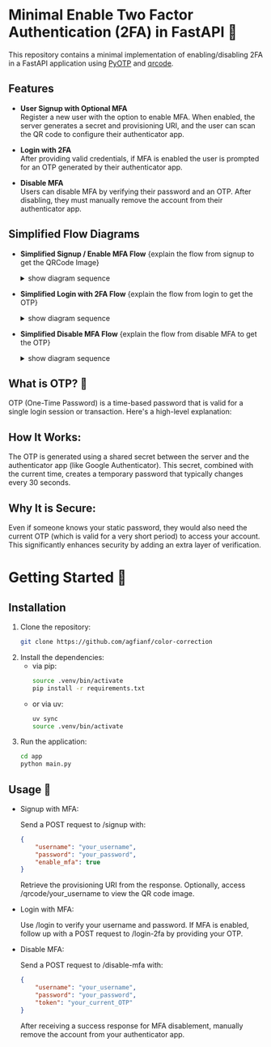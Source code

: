 # Minimal Enable Two Factor Authentication (2FA) in FastAPI 🚀

This repository contains a minimal implementation of enabling/disabling 2FA in a FastAPI application using [PyOTP](https://pypi.org/project/pyotp/) and [qrcode](https://pypi.org/project/qrcode/).

## Features
- **User Signup with Optional MFA**  
  Register a new user with the option to enable MFA. When enabled, the server generates a secret and provisioning URI, and the user can scan the QR code to configure their authenticator app.
  
- **Login with 2FA**  
  After providing valid credentials, if MFA is enabled the user is prompted for an OTP generated by their authenticator app.
  
- **Disable MFA**  
  Users can disable MFA by verifying their password and an OTP. After disabling, they must manually remove the account from their authenticator app.

## Simplified Flow Diagrams

- **Simplified Signup / Enable MFA Flow**
    {explain the flow from signup to get the QRCode Image}
    <details>
    <summary>show diagram sequence</summary>

    ```mermaid
    sequenceDiagram
        participant U as Client
        participant S as FastAPI Server
        participant DB as Database (users_db)
        participant T as TwoFactorAuth Class

        U->>S: POST /signup <br>{username, password, enable_mfa: true}
        S->>DB: Check if user exists
        alt User does not exist
            S->>DB: Create user record <br> with password & mfa_enabled true
            S->>T: Initialize TwoFactorAuth(username)
            T-->>S: Generate new secret
            S->>DB: Save mfa_secret (generated secret) in user record
            T->>S: get_provisioning_uri(issuer_name)
            S->>U: Return <br>{message: "Signup successful", mfa_enabled: true, provisioning_uri: URI}
        else
            S-->>U: Return <br> error "User already exists"
        end


        U->>S: POST /qrcode/{username}
        S->>DB: Check User Data and MFA Status
        alt User exist and
            S->>U: Return <br>QRCode Image contain on URI OTP
        else User not exist or MFA is not Enable
            S-->>U: Return <br> error "User already exists or MFA Enable"
        end
    ``` 
    </details>


- **Simplified Login with 2FA Flow**
    {explain the flow from login to get the OTP}
    <details>
    <summary>show diagram sequence</summary>

    ```mermaid
    sequenceDiagram
        participant U as User
        participant S as FastAPI Server
        participant DB as Database (users_db)
        participant T as TwoFactor Class

        U->>S: POST /login <br>{username, password}
        S->>DB: Lookup user record by username
        alt User not found or invalid password
            S-->>U: Return error "Invalid credentials"
        else
            S->>DB: Check mfa_enabled flag
            alt MFA disabled
                S-->>U: Return login success with token (dummy_token_no_mfa)
            else MFA enabled
                S-->>U: Return response "MFA enabled. Please submit OTP" (mfa_required: true)
                U->>S: POST /login-2fa <br>{username, token}
                S->>DB: Retrieve mfa_secret from user record
                S->>T: Instantiate TwoFactor(username, secret)
                T-->>S: Verify OTP via verify_token(token)
                alt OTP valid
                    S-->>U: Return<br>login success with token (dummy_token_with_mfa)
                else OTP invalid
                    S-->>U: Return<br>error "Invalid OTP"
                end
            end
        end
    ```
    </details>

- **Simplified Disable MFA Flow**
    {explain the flow from disable MFA to get the OTP}
    <details>
    <summary>show diagram sequence</summary>

    ```mermaid
    sequenceDiagram
        participant U as User
        participant S as FastAPI Server
        participant DB as Database (users_db)
        participant T as TwoFactor Class

        U->>S: POST /disable-mfa <br>{username, password, token}
        S->>DB: Lookup user by username
        alt User not found
            S-->>U: Return error "User not found"
        else
            S->>DB: Validate password
            alt Incorrect password
                S-->>U: Return error "Incorrect password"
            else
                S->>DB: Check if MFA is enabled
                alt MFA already disabled
                    S-->>U: Return <br>error "MFA is already disabled"
                else
                    S->>T: Instantiate TwoFactor(username, user.mfa_secret)
                    T-->>S: Verify OTP via verify_token(token)
                    alt OTP valid
                        S->>DB: Update user record (set mfa_enabled to false & clear mfa_secret)
                        S-->>U: Return <br>{message: "MFA disabled successfully"}
                    else
                        S-->>U: Return <br>error "Invalid OTP for disabling MFA"
                    end
                end
            end
        end
    ```
    </details>

## What is OTP? 🤔
OTP (One-Time Password) is a time-based password that is valid for a single login session or transaction. Here's a high-level explanation:


## How It Works:
The OTP is generated using a shared secret between the server and the authenticator app (like Google Authenticator). This secret, combined with the current time, creates a temporary password that typically changes every 30 seconds.


## Why It is Secure:
Even if someone knows your static password, they would also need the current OTP (which is valid for a very short period) to access your account. This significantly enhances security by adding an extra layer of verification.


# Getting Started 🔧

## Installation
1. Clone the repository:
    ```bash
    git clone https://github.com/agfianf/color-correction
    ```
2. Install the dependencies:
    - via pip:
        ```bash
        source .venv/bin/activate
        pip install -r requirements.txt
        ```
    - or via uv:
        ```bash
        uv sync
        source .venv/bin/activate
        ```
3. Run the application:
    ```bash
    cd app
    python main.py
    ```

## Usage 📲
- Signup with MFA:
    
    Send a POST request to /signup with:
    ```json
    {
        "username": "your_username",
        "password": "your_password",
        "enable_mfa": true
    }
    ```
    Retrieve the provisioning URI from the response. Optionally, access /qrcode/your_username to view the QR code image.

- Login with MFA:
    
    Use /login to verify your username and password. If MFA is enabled, follow up with a POST request to /login-2fa by providing your OTP.

- Disable MFA:
    
    Send a POST request to /disable-mfa with:
    ```json
    {
        "username": "your_username",
        "password": "your_password",
        "token": "your_current_OTP"
    }
    ```
    After receiving a success response for MFA disablement, manually remove the account from your authenticator app.
